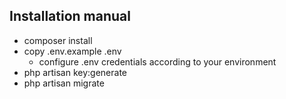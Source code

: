 ## Installation manual

- composer install
- copy .env.example .env
  - configure .env credentials according to your environment
- php artisan key:generate
- php artisan migrate
